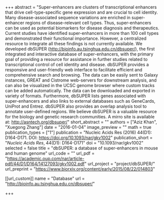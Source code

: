 +++
abstract = "Super-enhancers are clusters of transcriptional enhancers that drive cell-type-specific gene expression and are crucial to cell identity. Many disease-associated sequence variations are enriched in super-enhancer regions of disease-relevant cell types. Thus, super-enhancers can be used as potential biomarkers for disease diagnosis and therapeutics. Current studies have identified super-enhancers in more than 100 cell types and demonstrated their functional importance. However, a centralized resource to integrate all these findings is not currently available. We developed dbSUPER (http://bioinfo.au.tsinghua.edu.cn/dbsuper/), the first integrated and interactive database of super-enhancers, with the primary goal of providing a resource for assistance in further studies related to transcriptional control of cell identity and disease. dbSUPER provides a responsive and user-friendly web interface to facilitate efficient and comprehensive search and browsing. The data can be easily sent to Galaxy instances, GREAT and Cistrome web-servers for downstream analysis, and can also be visualized in the UCSC genome browser where custom tracks can be added automatically. The data can be downloaded and exported in variety of formats. Furthermore, dbSUPER lists genes associated with super-enhancers and also links to external databases such as GeneCards, UniProt and Entrez. dbSUPER also provides an overlap analysis tool to annotate user-defined regions. We believe dbSUPER is a valuable resource for the biology and genetic research communities. A mirro site is available at: http://asntech.org/dbsuper/"
short_abstract = ""
authors = ["Aziz Khan", "Xuegong Zhang"]
date = "2016-01-04"
image_preview = ""
math = true
publication_types = ["1"]
publication = "Nucleic Acids Res (2016) 44(D1): D164-D171. DOI: https://doi.org/10.1093/nar/gkv1002"
publication_short = "*Nucleic Acids Res*, 44(D1): D164-D171"
doi = "10.1093/nar/gkv1002"
selected = false
title = "dbSUPER: a database of super-enhancers in mouse and human genome"
url_code = ""
url_pdf = "https://academic.oup.com/nar/article-pdf/44/D1/D164/14127093/gkv1002.pdf"
url_project = "project/dbSUPER/"
url_preprint = "https://www.biorxiv.org/content/early/2015/08/22/014803"

[[url_custom]]
name = "Database"
url = "http://bioinfo.au.tsinghua.edu.cn/dbsuper/"

+++